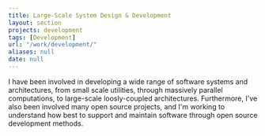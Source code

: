 ```yaml
---
title: Large-Scale System Design & Development
layout: section
projects: development
tags: [Development]
url: "/work/development/"
aliases: null
date: null
---
```


I have been involved in developing a wide range of software systems and architectures, from small scale utilities, through massively parallel computations, to large-scale loosly-coupled architectures. Furthermore, I've also been involved many open source projects, and I'm working to understand how best to support and maintain software through open source development methods.